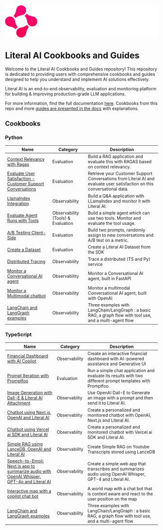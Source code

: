 ![Literal AI](/img/logoliteralai.png)

# Literal AI Cookbooks and Guides

Welcome to the Literal AI Cookbooks and Guides repository! This repository is dedicated to providing users with comprehensive cookbooks and guides designed to help you understand and implement AI solutions effectively.

Literal AI is an end-to-end observability, evaluation and monitoring platform for building & improving production-grade LLM applications.

For more information, find the full documentation [here](https://docs.getliteral.ai/). Cookbooks from this repo and more [guides are presented in the docs](https://docs.getliteral.ai/guides) with explanations.

## Cookbooks

### Python

| Name                                                                                               | Category                           | Description                                                                                                              |
| -------------------------------------------------------------------------------------------------- | ---------------------------------- | ------------------------------------------------------------------------------------------------------------------------ |
| [Context Relevancy with Ragas](/python/context-relevancy-ragas/)                                   | Evaluation                         | Build a RAG application and evaluate this with RAGAS based on context relevancy.                                         |
| [Evaluate User Satisfaction - Customer Support Conversations](/python/evaluate-user-satisfaction/) | Evaluation                         | Retrieve your Customer Support Conversations from Literal AI and evaluate user satisfaction on this conversational data. |
| [LlamaIndex Integration](/python/llamaindex-integration/)                                          | Observability                      | Build a Q&A application with LLamaIndex and monitor it with Literal AI.                                                  |
| [Evaluate Agent Runs with Tools](/python/evaluate-agent-runs/)                                     | Observability (Tools) & Evaluation | Build a simple agent which can use two tools. Monitor and evaluate the tool usage.                                       |
| [A/B Testing Client-Side](/python/ab-testing-client-side/)                                         | Evaluation                         | Build two prompts, randomly assign to new conversations and A/B test on a metric.                                        |
| [Create a Dataset](/python/create-a-dataset/)                                         | Evaluation                         | Create a Literal AI Dataset from the SDK                                        |
| [Distributed Tracing](/python/distributed-tracing/)                                         | Observability                         | Trace a distributed (TS and Py) service                                         |
| [Monitor a Conversational AI agent](/python/monitor-conversational-ai-agent/)                                         | Observability                         | Monitor a Conversational AI agent, built in FastAPI                                         |
| [Monitor a Multimodal chatbot](/python/multimodal-conversational-ai/)                                         | Observability                         | Monitor a multimodal Conversational AI agent, built with OpenAI                                         |
| [LangChain and LangGraph examples](/python/langchain-langgraph/)                                                      | Observability                         | Three examples with LangChain/LangGraph : a basic RAG, a graph flow with tool use, and a multi-agent flow  |

### TypeScript

| Name                                                                                                                      | Category      | Description                                                                                                |
| ------------------------------------------------------------------------------------------------------------------------- | ------------- | ---------------------------------------------------------------------------------------------------------- |
| [Financial Dashboard with AI Copilot](/typescript/financial-dashboard/)                                                   | Observability | Create an interactive financial dashboard with AI-powered assistance and Generative UI                     |
| [Prompt Iteration with Promptfoo](/typescript/prompt-iteration-promptfoo/)                                                | Evaluation    | Run a simple chat application and evaluate its results with two different prompt templates with Promptfoo. |
| [Image Generation with Dall-E & Literal AI Attachment](/typescript/dall-e-image-generation)                               | Observablity  | Use OpenAI Dall-E to Generate an image with a prompt and then send it to Literal AI.                       |
| [Chatbot using Next.js, OpenAI and Literal AI](/typescript/nextjs-openai/)                                                | Observablity  | Create a personalized and monitored chatbot with OpenAI, Next.js and Literal AI.                           |
| [Chatbot using Vercel ai SDK and Literal AI](/typescript/vercel-ai-sdk/)                                                  | Observablity  | Create a personalized and monitored chatbot with Vercel ai SDK and Literal AI.                             |
| [Simple RAG using LanceDB, OpenAI and Literal AI](/typescript/lancedb-rag)                                                | Observability | Create Simple RAG on Youtube Transcripts stored using LanceDB                                              |
| [Speech-to-Emoji: Next.js app to summarize audio with OpenAI Whisper, GPT-4o and Literal AI](/typescript/speech-to-emoji) | Observability | Create a simple web app that transcribes and summarizes audio using OpenAI Whisper, GPT-4 and Literal AI.  |
| [Interactive map with a copilot chat bot](/typescript/leaflet-interactive-map/)                                           | Observability | A world map with a chat bot that is context aware and react to the user position on the map                |
| [LangChain and LangGraph examples](/typescript/langchain-langgraph/)                                                      | Observability | Three examples with LangChain/LangGraph : a basic RAG, a graph flow with tool use, and a multi-agent flow  |
